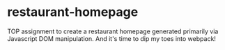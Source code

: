 # restaurant-homepage
TOP assignment to create a restaurant homepage generated primarily via Javascript DOM manipulation. And it's time to dip my toes into webpack!
